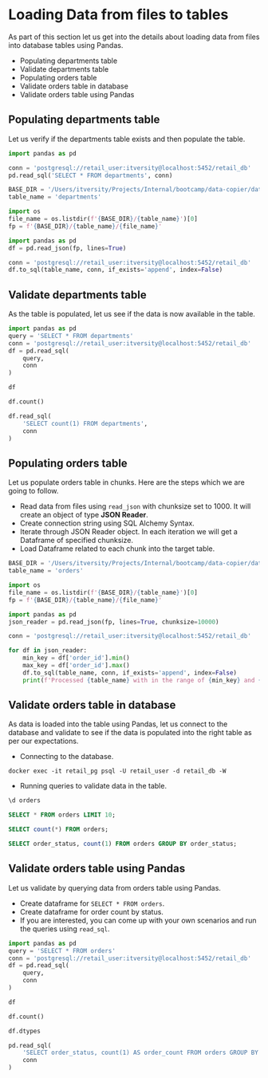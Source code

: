 # Loading Data from files to tables

As part of this section let us get into the details about loading data from files into database tables using Pandas.

* Populating departments table
* Validate departments table
* Populating orders table
* Validate orders table in database
* Validate orders table using Pandas

## Populating departments table

Let us verify if the departments table exists and then populate the table.

```python
import pandas as pd

conn = 'postgresql://retail_user:itversity@localhost:5452/retail_db'
pd.read_sql('SELECT * FROM departments', conn)

BASE_DIR = '/Users/itversity/Projects/Internal/bootcamp/data-copier/data/retail_db_json'
table_name = 'departments'

import os
file_name = os.listdir(f'{BASE_DIR}/{table_name}')[0]
fp = f'{BASE_DIR}/{table_name}/{file_name}'

import pandas as pd
df = pd.read_json(fp, lines=True)

conn = 'postgresql://retail_user:itversity@localhost:5452/retail_db'
df.to_sql(table_name, conn, if_exists='append', index=False)
```

## Validate departments table

As the table is populated, let us see if the data is now available in the table.

```python
import pandas as pd
query = 'SELECT * FROM departments'
conn = 'postgresql://retail_user:itversity@localhost:5452/retail_db'
df = pd.read_sql(
    query,
    conn
)

df

df.count()

df.read_sql(
	'SELECT count(1) FROM departments',
	conn
)
```


## Populating orders table

Let us populate orders table in chunks. Here are the steps which we are going to follow.
* Read data from files using `read_json` with chunksize set to 1000. It will create an object of type **JSON Reader**.
* Create connection string using SQL Alchemy Syntax.
* Iterate through JSON Reader object. In each iteration we will get a Dataframe of specified chunksize.
* Load Dataframe related to each chunk into the target table.

```python
BASE_DIR = '/Users/itversity/Projects/Internal/bootcamp/data-copier/data/retail_db_json'
table_name = 'orders'

import os
file_name = os.listdir(f'{BASE_DIR}/{table_name}')[0]
fp = f'{BASE_DIR}/{table_name}/{file_name}'

import pandas as pd
json_reader = pd.read_json(fp, lines=True, chunksize=10000)

conn = 'postgresql://retail_user:itversity@localhost:5452/retail_db'

for df in json_reader:
    min_key = df['order_id'].min()
    max_key = df['order_id'].max()
    df.to_sql(table_name, conn, if_exists='append', index=False)
    print(f'Processed {table_name} with in the range of {min_key} and {max_key}')
```

## Validate orders table in database

As data is loaded into the table using Pandas, let us connect to the database and validate to see if the data is populated into the right table as per our expectations.

* Connecting to the database.

```shell
docker exec -it retail_pg psql -U retail_user -d retail_db -W
```

* Running queries to validate data in the table.
```sql
\d orders

SELECT * FROM orders LIMIT 10;

SELECT count(*) FROM orders;

SELECT order_status, count(1) FROM orders GROUP BY order_status;
```

## Validate orders table using Pandas

Let us validate by querying data from orders table using Pandas.
* Create dataframe for `SELECT * FROM orders`.
* Create dataframe for order count by status.
* If you are interested, you can come up with your own scenarios and run the queries using `read_sql`.

```python
import pandas as pd
query = 'SELECT * FROM orders'
conn = 'postgresql://retail_user:itversity@localhost:5452/retail_db'
df = pd.read_sql(
    query,
    conn
)

df

df.count()

df.dtypes

pd.read_sql(
    'SELECT order_status, count(1) AS order_count FROM orders GROUP BY order_status',
    conn
)
```
